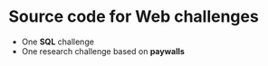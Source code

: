 # Source code for Web challenges

- One **SQL** challenge
- One research challenge based on **paywalls**